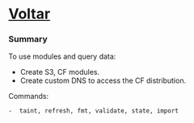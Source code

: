 # [Voltar](../README.md)


### Summary

To use modules and query data:
 
- Create S3, CF modules.
- Create custom DNS to access the CF distribution.


Commands:
```bash
-  taint, refresh, fmt, validate, state, import
```
